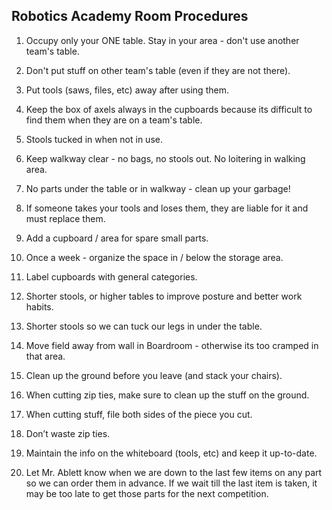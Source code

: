 ## Robotics Academy Room Procedures

1. Occupy only your ONE table. Stay in your area - don't use another team's table. 

2. Don't put stuff on other team's table (even if they are not there).

3. Put tools (saws, files, etc) away after using them.

4. Keep the box of axels always in the cupboards because its difficult to find them when they are on a team's table.

5. Stools tucked in when not in use.

6. Keep walkway clear - no bags, no stools out. No loitering in walking area. 

7. No parts under the table or in walkway - clean up your garbage!

8. If someone takes your tools and loses them, they are liable for it and must replace them.

9. Add a cupboard / area for spare small parts.

10. Once a week - organize the space in / below the storage area.

11. Label cupboards with general categories.

12. Shorter stools, or higher tables to improve posture and better work habits.

13. Shorter stools so we can tuck our legs in under the table.

14. Move field away from wall in Boardroom - otherwise its too cramped in that area.

15. Clean up the ground before you leave (and stack your chairs).

16. When cutting zip ties, make sure to clean up the stuff on the ground.

17. When cutting stuff, file both sides of the piece you cut.

18. Don’t waste zip ties.

19. Maintain the info on the whiteboard (tools, etc) and keep it up-to-date.

20. Let Mr. Ablett know when we are down to the last few items on any part so we can order them in advance. If we wait till the last item is taken, it may be too late to get those parts for the next competition.



